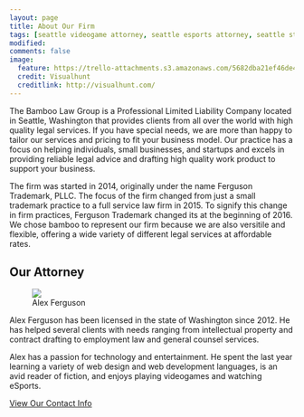```yaml
---
layout: page
title: About Our Firm
tags: [seattle videogame attorney, seattle esports attorney, seattle startup attorney, seattle contract attorney]
modified: 
comments: false
image:
  feature: https://trello-attachments.s3.amazonaws.com/5682dba21ef46de42206db55/800x638/4288cb1502db8e0b5e5929f322eec35f/space-needle-seattle-washington-cityscape-dusk.jpg
  credit: Visualhunt
  creditlink: http://visualhunt.com/
---
```

The Bamboo Law Group is a Professional Limited Liability Company located in Seattle, Washington that provides clients from all over the world with high quality legal services.  If you have special needs, we are more than happy to tailor our services and pricing to fit your business model. Our practice has a focus on helping individuals, small businesses, and startups and excels in providing reliable legal advice and drafting high quality work product to support your business.

The firm was started in 2014, originally under the name Ferguson Trademark, PLLC. The focus of the firm changed from just a small trademark practice to a full service law firm in 2015. To signify this change in firm practices, Ferguson Trademark changed its at the beginning of 2016. We chose bamboo to represent our firm because we are also versitile and flexible, offering a wide variety of different legal services at affordable rates.

## Our Attorney

<figure class="image-pull-right">
	<img src="http://placehold.it/200x150.jpg">
	<figcaption class="tar">Alex Ferguson</figcaption>
</figure>
Alex Ferguson has been licensed in the state of Washington since 2012. He has helped several clients with needs ranging from intellectual property and contract drafting to employment law and general counsel services. 

Alex has a passion for technology and entertainment. He spent the last year learning a variety of web design and web development languages, is an avid reader of fiction, and enjoys playing videogames and watching eSports. 

<a markdown="0" href="{{ site.url }}/contact">View Our Contact Info</a>
